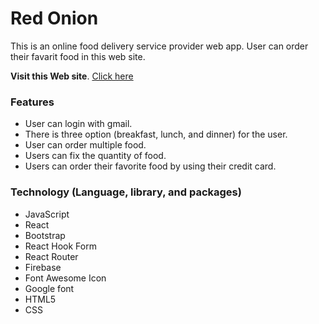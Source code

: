 # Red Onion

This is an online food delivery service provider web app. User can order their favarit food in this web site.

**Visit this Web site**. [Click here](https://red-onion-ab22b.web.app/)

### Features

* User can login with gmail.
* There is three option (breakfast, lunch, and dinner) for the user.
* User can order multiple food.
* Users can fix the quantity of food.
* Users can order their favorite food by using their credit card.

### Technology (Language, library, and packages)

* JavaScript 
* React
* Bootstrap
* React Hook Form
* React Router
* Firebase
* Font Awesome Icon
* Google font
* HTML5
* CSS

